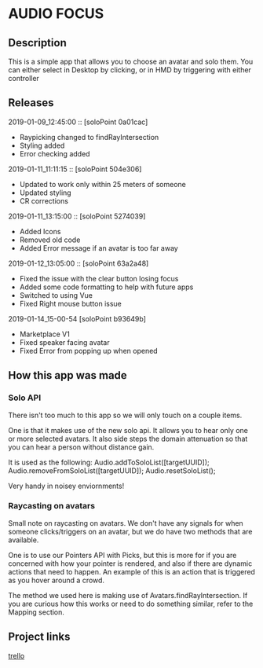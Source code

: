 # AUDIO FOCUS

## Description

This is a simple app that allows you to choose an avatar and solo them.
You can either select in Desktop by clicking, or in HMD by triggering with either controller

## Releases

2019-01-09_12:45:00 :: [soloPoint 0a01cac]

- Raypicking changed to findRayIntersection
- Styling added
- Error checking added

2019-01-11_11:11:15 :: [soloPoint 504e306]

- Updated to work only within 25 meters of someone
- Updated styling
- CR corrections

2019-01-11_13:15:00 :: [soloPoint 5274039]

- Added Icons
- Removed old code
- Added Error message if an avatar is too far away

2019-01-12_13:05:00 :: [soloPoint 63a2a48]

- Fixed the issue with the clear button losing focus
- Added some code formatting to help with future apps
- Switched to using Vue
- Fixed Right mouse button issue

2019-01-14_15-00-54 [soloPoint b93649b]
- Marketplace V1
- Fixed speaker facing avatar
- Fixed Error from popping up when opened

## How this app was made

### Solo API
There isn't too much to this app so we will only touch on a couple items.

One is that it makes use of the new solo api.  It allows you to hear only one or more selected avatars.  It also side steps the domain attenuation so that you can hear a person without distance gain.  

It is used as the following:
Audio.addToSoloList([targetUUID]);
Audio.removeFromSoloList([targetUUID]);
Audio.resetSoloList();

Very handy in noisey enviornments!

### Raycasting on avatars
Small note on raycasting on avatars.  We don't have any signals for when someone clicks/triggers on an avatar, but we do have two methods that are available. 

One is to use our Pointers API with Picks, but this is more for if you are concerned with how your pointer is rendered, and also if there are dynamic actions that need to happen.  An example of this is an action that is triggered as you hover around a crowd.

The method we used here is making use of Avatars.findRayIntersection.  If you are curious how this works or need to do something similar, refer to the Mapping section.

## Project links
[trello](https://trello.com/c/iK9EtELU/12-loud-pointer-script)
